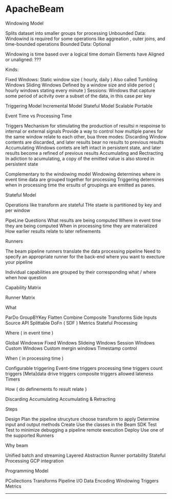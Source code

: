 # ApacheBeam

Windowing Model

 Splits dataset into smaller groups for processing
 Unbounded Data:
  Windowind is required for some operations like aggreation , outer joins, and time-bounded operations
 Bounded Data:
  Optional

 Windowing is time based over a logical time domain
  Elements have
 Aligned or unaligned:
  ???

 Kinds:

  Fixed Windows:
   Static window size ( hourly, daily )
   Also called Tumbling Windows
  Sliding Windows
   Defined by a window size and slide period ( hourly windows stating every minute )
  Sessions:
   Windows that capture some period of acitvity over a subset of the data, in this case per key

Triggering Model
Incremental Model
Stateful Model
Scalable
Portable

Event Time vs Processing Time

 Triggers
 Mechanism for stimulating the production of resultsi n respoinse to internal or external signals
 Provide a way to control how multiple panes for the same window relate to each other, bua three modes:
  Discarding
   Window contents are discarded, and later results bear no results to previous results
  Accumulating
   Windows contets are left intact in persistent state, and later results become a refined of previous results
  Accumulating and Rectracting
   In adiction to acumulating, a copy of the emitted value is also stored in persistent state

 Complementary to the windowing model
  Windowing determines where in event time data are grouped together for processing
  Triggering determines when in processing time the ersults of groupings are emitted as panes.

Stateful Model

 Operations like transform are stateful
 THe staete is partitioned by key and per window

PipeLine Questions
 What results are being computed
 Where in event time they are being computed
 When in processing time they are materialized
 How earlier results relate to later refinements

Runners

 The beam pipeline runners translate the data processing pipeline
 Need to specify an appropriate runner for the back-end where you want to execture your pipeline

 Individual capabilities are grouped by their corresponding what / where when how question

 Capability Matrix

Runner Matrix

 What

  ParDo
  GroupBYKey
  Flatten
  Combine
  Composite Transforms
  Side Inputs
  Source API
  Splittable DoFn ( SDF )
  Metrics
  Stateful Processing

 Where ( in event time )

  Global  Windowsw
  Fixed Windows
  Slideing WIndows
  Session WIndows
  Custom WIndows
  Custom mergin windows
  Timestamp control

 When ( in processing time )

  Configurable triggering
  Event-time triggers
  processing time triggers
  count triggers
  [Meta]data drive triggers
  composite triggers
  allowed lateness
  Timers

 How ( do definements fo result relate )

  Discarding
  Accumulating
  Accumulating & Retracting

Steps

 Design
  Plan the pipeline strucyture
  choose transform to apply
  Determine input and output methods
 Create
  Use the classes in the Beam SDK
 Test
  Test to minimize debugging a pipeline remote execution
 Deploy
  Use one of the supported Runners

Why beam

 Unified batch and streaming
 Layered Abstraction
 Runner portability
 Stateful Processing
 GCP integration

Programming Model

 PCollections
 Transforms
 Pipeline I/O
 Data Encoding
 Windowing
 Triggers
 Metrics
___
